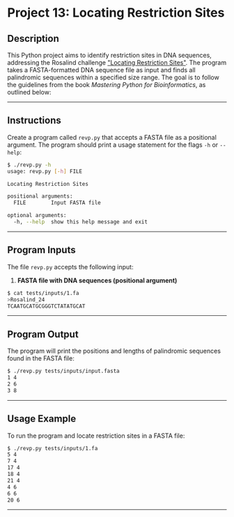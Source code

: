 # Project 13: Locating Restriction Sites

## Description

This Python project aims to identify restriction sites in DNA sequences, addressing the Rosalind challenge ["Locating Restriction Sites"](https://rosalind.info/problems/revp/). The program takes a FASTA-formatted DNA sequence file as input and finds all palindromic sequences within a specified size range. The goal is to follow the guidelines from the book *Mastering Python for Bioinformatics*, as outlined below:

---

## Instructions

Create a program called `revp.py` that accepts a FASTA file as a positional argument. The program should print a usage statement for the flags `-h` or `--help`:

```sh
$ ./revp.py -h
usage: revp.py [-h] FILE

Locating Restriction Sites

positional arguments:
  FILE        Input FASTA file

optional arguments:
  -h, --help  show this help message and exit
```

---

## Program Inputs

The file `revp.py` accepts the following input:

1. **FASTA file with DNA sequences (positional argument)**

```sh
$ cat tests/inputs/1.fa
>Rosalind_24
TCAATGCATGCGGGTCTATATGCAT
```

---

## Program Output

The program will print the positions and lengths of palindromic sequences found in the FASTA file:

```sh
$ ./revp.py tests/inputs/input.fasta
1 4
2 6
3 8
```

---

## Usage Example

To run the program and locate restriction sites in a FASTA file:

```sh
$ ./revp.py tests/inputs/1.fa
5 4
7 4
17 4
18 4
21 4
4 6
6 6
20 6
```

---
